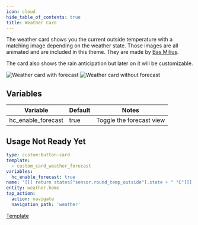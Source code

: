 ```yaml
---
icon: cloud
hide_table_of_contents: true
title: Weather Card
---
```

<!-- markdownlint-disable MD033 -->
The weather card shows you the current outside temperature with a matching image depending on the weather state. Those images are all animated and are included in this theme. They are made by [Bas Milius](https://bas.dev/work/meteocons).

The card also shows the rain anticipation but later on it will be customizable.

![Weather card with forecast](/img/cards/weather/weather-forecast-card.png)
![Weather card without forecast](/img/cards/weather/weather-card.png)

## Variables

Variable   | Default | Notes
---    | ---     | ---
hc_enable_forecast | true    | Toggle the forecast view

## Usage <span class="badge-warning">Not Ready Yet</span>

```yaml
type: custom:button-card
template:
  - custom_card_weather_forecast
variables:
  hc_enable_forecast: true
name: '[[[ return states["sensor.round_temp_outside"].state + " °C"]]]'
entity: weather.home
tap_action:
  action: navigate
  navigation_path: 'weather'
```

<a href="https://github.com/damianeickhoff/HaCasa/blob/main/dashboard/HaCasa/templates/custom_card_weather/custom_card_weather_forecast.yaml" class="template-button" target="_blank">Template</a>
